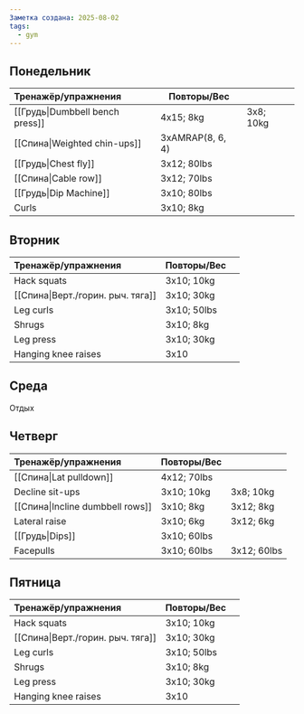 ```yaml
---
Заметка создана: 2025-08-02
tags:
  - gym
---
```

## Понедельник
| Тренажёр/упражнения             | Повторы/Вес      |           |
| :------------------------------ | ---------------- | --------- |
| [[Грудь\|Dumbbell bench press]] | 4x15; 8kg        | 3x8; 10kg |
| [[Спина\|Weighted chin-ups]]    | 3xAMRAP(8, 6, 4) |           |
| [[Грудь\|Chest fly]]            | 3x12; 80lbs      |           |
| [[Спина\|Cable row]]            | 3x12; 70lbs      |           |
| [[Грудь\|Dip Machine]]          | 3x10; 80lbs      |           |
| Curls                           | 3x10; 8kg        |           |


## Вторник
| Тренажёр/упражнения               | Повторы/Вес |     |
| :-------------------------------- | ----------- | --- |
| Hack squats                       | 3x10; 10kg  |     |
| [[Спина\|Верт./горин. рыч. тяга]] | 3x10; 30kg  |     |
| Leg curls                         | 3x10; 50lbs |     |
| Shrugs                            | 3x10; 8kg   |     |
| Leg press                         | 3x10; 30kg  |     |
| Hanging knee raises               | 3x10        |     |


## Среда
Отдых


## Четверг
| Тренажёр/упражнения              | Повторы/Вес |             |
| :------------------------------- | ----------- | ----------- |
| [[Спина\|Lat pulldown]]          | 4x12; 70lbs |             |
| Decline sit-ups                  | 3x10; 10kg  | 3x8; 10kg   |
| [[Спина\|Incline dumbbell rows]] | 3x10; 8kg   | 3x12; 8kg   |
| Lateral raise                    | 3x10; 6kg   | 3x12; 6kg   |
| [[Грудь\|Dips]]                  | 3x10; 60lbs |             |
| Facepulls                        | 3x10; 60lbs | 3x12; 60lbs |


## Пятница
| Тренажёр/упражнения               | Повторы/Вес |     |
| :-------------------------------- | ----------- | --- |
| Hack squats                       | 3x10; 10kg  |     |
| [[Спина\|Верт./горин. рыч. тяга]] | 3x10; 30kg  |     |
| Leg curls                         | 3x10; 50lbs |     |
| Shrugs                            | 3x10; 8kg   |     |
| Leg press                         | 3x10; 30kg  |     |
| Hanging knee raises               | 3x10        |     |
